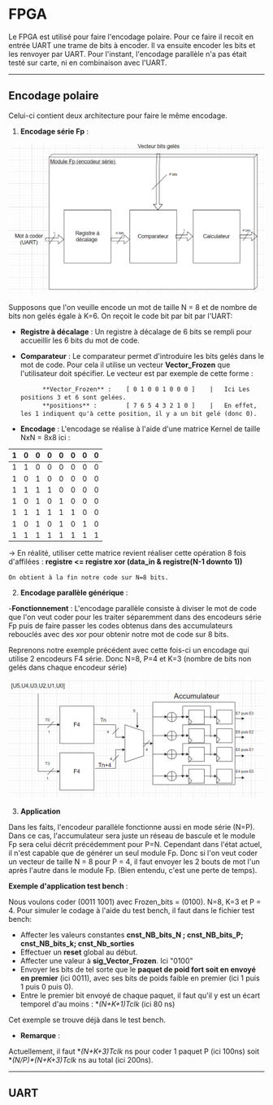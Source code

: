 # FPGA
Le FPGA est utilisé pour faire l'encodage polaire. Pour ce faire il recoit en entrée UART une trame de bits à encoder. Il va ensuite encoder les bits et les renvoyer par UART. Pour l'instant, l'encodage parallèle n'a pas était testé sur carte, ni en combinaison avec l'UART.

---

## Encodage polaire
Celui-ci contient deux architecture pour faire le même encodage.

1. **Encodage série Fp** : 

![encodeur_serie](/images/encodeur_serie.PNG)

Supposons que l'on veuille encode un mot de taille N = 8 et de nombre de bits non gelés égale à K=6. On reçoit le code bit par bit par l'UART:
  - **Registre à décalage** : Un registre à décalage de 6 bits se rempli pour accueillir les 6 bits du mot de code.
  - **Comparateur** : Le comparateur permet d'introduire les bits gelés dans le mot de code. Pour cela il utilise un vecteur **Vector_Frozen** que l'utilisateur doit spécifier. Le vecteur est par exemple de cette forme : 
                                                                         
              **Vector_Frozen** :    [ 0 1 0 0 1 0 0 0 ]    |   Ici Les positions 3 et 6 sont gelées.
              **positions** :        [ 7 6 5 4 3 2 1 0 ]    |   En effet, les 1 indiquent qu'à cette position, il y a un bit gelé (donc 0).      
                                                                         
  - **Encodage** : L'encodage se réalise à l'aide d'une matrice Kernel de taille NxN = 8x8 ici : 

| 1 | 0 | 0 | 0 | 0 | 0 | 0 | 0 |  
|---|---|---|---|---|---|---|---|                                                        
| 1 | 1 | 0 | 0 | 0 | 0 | 0 | 0 |                                                        
| 1 | 0 | 1 | 0 | 0 | 0 | 0 | 0 |                                                        
| 1 | 1 | 1 | 1 | 0 | 0 | 0 | 0 |     = F8                                                  
| 1 | 0 | 1 | 0 | 1 | 0 | 0 | 0 |                                                       
| 1 | 1 | 1 | 1 | 1 | 1 | 0 | 0 |                                                       
| 1 | 0 | 1 | 0 | 1 | 0 | 1 | 0 |                                                       
| 1 | 1 | 1 | 1 | 1 | 1 | 1 | 1 |                                                       
                                                       
                                                       
   -> En réalité, utiliser cette matrice revient réaliser cette opération 8 fois d'affilées :
                                  **registre <= registre xor (data_in & registre(N-1 downto 1))**
                                  
    On obtient à la fin notre code sur N=8 bits. 
    
2. **Encodage parallèle générique** :

-**Fonctionnement** : 
L'encodage parallèle consiste à diviser le mot de code que l'on veut coder pour les traiter séparemment dans des encodeurs série Fp puis
de faire passer les codes obtenus dans des accumulateurs rebouclés avec des xor pour obtenir notre mot de code sur 8 bits.

Reprenons notre exemple précédent avec cette fois-ci un encodage qui utilise 2 encodeurs F4 série. 
Donc N=8, P=4 et K=3 (nombre de bits non gelés dans chaque encodeur série)

![Encodage parallèle](/images/enco_para.PNG)


3. **Application**

Dans les faits, l'encodeur parallèle fonctionne aussi en mode série (N=P). Dans ce cas, l'accumulateur sera juste un réseau de bascule et le module
Fp sera celui décrit précédemment pour P=N. 
Cependant dans l'état actuel, il n'est capable que de générer un seul module Fp. Donc si l'on veut coder un vecteur de taille N = 8 pour P = 4,
il faut envoyer les 2 bouts de mot l'un après l'autre dans le module Fp. (Bien entendu, c'est une perte de temps).

**Exemple d'application test bench** :

Nous voulons coder (0011 1001) avec Frozen_bits = (0100). N=8, K=3 et P = 4.
Pour simuler le codage à l'aide du test bench, il faut dans le fichier test bench:
  - Affecter les valeurs constantes **cnst_NB_bits_N ; cnst_NB_bits_P; cnst_NB_bits_k; cnst_Nb_sorties**
  - Effectuer un **reset** global au début.
  - Affecter une valeur à **sig_Vector_Frozen**. Ici "0100"
  - Envoyer les bits de tel sorte que le **paquet de poid fort soit en envoyé en premier** (ici 0011), avec ses bits de poids faible en premier (ici 1 puis 1 puis 0 puis 0).
  - Entre le premier bit envoyé de chaque paquet, il faut qu'il y est un écart temporel d'au moins : **(N+K+1)*Tclk** (ici 80 ns)
  
Cet exemple se trouve déjà dans le test bench.

- **Remarque** : 

Actuellement, il faut **(N+K+3)*Tclk** ns pour coder 1 paquet P (ici 100ns) soit **(N/P)*(N+K+3)*Tclk** ns au total (ici 200ns).


---

## UART
